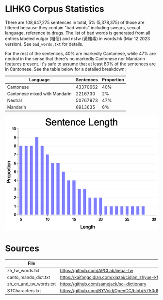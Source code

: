 # LIHKG Corpus Statistics

There are 108,647,275 sentences in total, 5% (5,378,375) of those are filtered because they contain "bad words" including swears, sexual language, reference to drugs. The list of bad words is generated from all entries labeled vulgar (粗俗) and nsfw (黃賭毒) in words.hk (Mar 12 2023 version). See `bad_words.txt` for details.

For the rest of the sentences, 40% are markedly Cantonese, while 47% are neutral in the sense that there's no markedly Cantonese nor Mandarin features present. It's safe to assume that at least 80% of the sentences are in Cantonese. See the table below for a detailed breakdown:

| Language | Sentences | Proportion |
| - | - | - |
| Cantonese | 43370662 | 40% |
| Cantonese mixed with Mandarin | 2216730 | 2% |
| Neutral | 50767873 | 47% |
| Mandarin | 6913635 | 6% |

![sentence lengths](sentence_lengths.png)

# Sources
|File| Source|
| - | - |
| zh_tw_words.txt | https://github.com/APCLab/jieba-tw |
| canto_mando_dict.txt | https://kaifangcidian.com/xiazai/cidian_zhyue-kfcd.zip |
| zh_cn_and_tw_words.txt | https://github.com/samejack/sc-dictionary |
| STCharacters.txt | https://github.com/BYVoid/OpenCC/blob/5750d92a92ac1f2d64c880c1f6f1a5e382d7d199/data/dictionary/STCharacters.txt |
